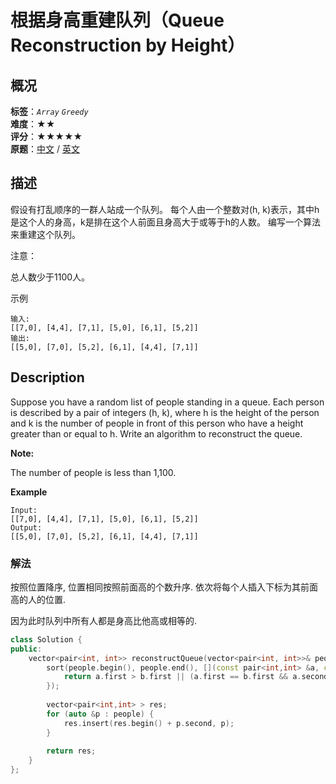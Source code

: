 # 根据身高重建队列（Queue Reconstruction by Height）
## 概况
**标签**：*`Array`*  *`Greedy`*<br>
**难度**：★★<br>
**评分**：★★★★★<br>
**原题**：[中文](https://leetcode-cn.com/problems/queue-reconstruction-by-height) / [英文](https://leetcode.com/problems/queue-reconstruction-by-height)
## 描述

假设有打乱顺序的一群人站成一个队列。 每个人由一个整数对(h, k)表示，其中h是这个人的身高，k是排在这个人前面且身高大于或等于h的人数。 编写一个算法来重建这个队列。



注意：

总人数少于1100人。



示例




```
输入:
[[7,0], [4,4], [7,1], [5,0], [6,1], [5,2]]
输出:
[[5,0], [7,0], [5,2], [6,1], [4,4], [7,1]]
```



## Description

Suppose you have a random list of people standing in a queue. Each person is described by a pair of integers (h, k), where h is the height of the person and k is the number of people in front of this person who have a height greater than or equal to h. Write an algorithm to reconstruct the queue.


**Note:**

The number of people is less than 1,100.









**Example**


```
Input:
[[7,0], [4,4], [7,1], [5,0], [6,1], [5,2]]
Output:
[[5,0], [7,0], [5,2], [6,1], [4,4], [7,1]]
```

### 解法
按照位置降序, 位置相同按照前面高的个数升序. 依次将每个人插入下标为其前面高的人的位置. 

因为此时队列中所有人都是身高比他高或相等的.

```c++
class Solution {
public:
    vector<pair<int, int>> reconstructQueue(vector<pair<int, int>>& people) {
        sort(people.begin(), people.end(), [](const pair<int,int> &a, const pair<int,int> &b) {
            return a.first > b.first || (a.first == b.first && a.second < b.second);
        });
        
        vector<pair<int,int> > res;
        for (auto &p : people) {
            res.insert(res.begin() + p.second, p);
        }
        
        return res;
    }
};
```

